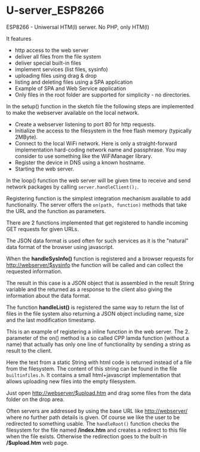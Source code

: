 # U-server_ESP8266
ESP8266 - Uniwersal HTM(l) serwer.
No PHP, only HTM(l)


It features

* http access to the web server
* deliver all files from the file system
* deliver special built-in files
* implement services (list files, sysinfo)
* uploading files using drag & drop
* listing and deleting files using a SPA application
* Example of SPA and Web Service application 
* Only files in the root folder are supported for simplicity - no directories.

In the setup() function in the sketch file the following steps are implemented to make the webserver available on the local network.

* Create a webserver listening to port 80 for http requests.
* Initialize the access to the filesystem in the free flash memory (typically 2MByte).
* Connect to the local WiFi network. Here is only a straight-forward implementation hard-coding network name and passphrase. You may consider to use something like the WiFiManager library.
* Register the device in DNS using a known hostname.
* Starting the web server.

In the loop() function the web server will be given time to receive and send network packages by calling
`server.handleClient();`.

Registering function is the simplest integration mechanism available to add functionality. The server offers the `on(path, function)` methods that take the URL and the function as parameters.

There are 2 functions implemented that get registered to handle incoming GET requests for given URLs.

The JSON data format is used often for such services as it is the "natural" data format of the browser using javascript.

When the **handleSysInfo()** function is registered and a browser requests for <http://webserver/$sysinfo> the function will be called and can collect the requested information.

The result in this case is a JSON object that is assembled in the result String variable and the returned as a response to the client also giving the information about the data format.

The function **handleList()** is registered the same way to return the list of files in the file system also returning a JSON object including name, size and the last modification timestamp.

This is an example of registering a inline function in the web server.
The 2. parameter of the on() method is a so called CPP lamda function (without a name) 
that actually has only one line of functionality by sending a string as result to the client.

Here the text from a static String with html code is returned instead of a file from the filesystem. 
The content of this string can be found in the file `builtinfiles.h`. It contains a small html+javascript implementation
that allows uploading new files into the empty filesystem.

Just open <http://webserver/$upload.htm> and drag some files from the data folder on the drop area.

Often servers are addressed by using the base URL like <http://webserver/> where no further path details is given.
Of course we like the user to be redirected to something usable. 
The `handleRoot()` function checks the filesystem for the file named **/index.htm** and creates a redirect to this file when the file exists.
Otherwise the redirection goes to the built-in **/$upload.htm** web page.
